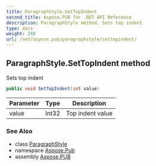 ```yaml
---
title: ParagraphStyle.SetTopIndent
second_title: Aspose.PUB for .NET API Reference
description: ParagraphStyle method. Sets top indent
type: docs
weight: 240
url: /net/aspose.pub/paragraphstyle/settopindent/
---
```

## ParagraphStyle.SetTopIndent method

Sets top indent

```csharp
public void SetTopIndent(int value)
```

| Parameter | Type | Description |
| --- | --- | --- |
| value | Int32 | Top indent value |

### See Also

* class [ParagraphStyle](../)
* namespace [Aspose.Pub](../../paragraphstyle/)
* assembly [Aspose.PUB](../../../)


